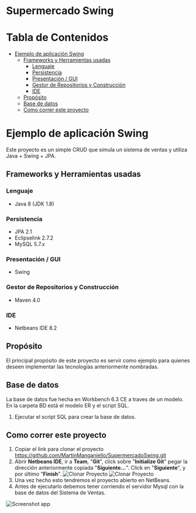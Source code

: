 # Supermercado Swing

Tabla de Contenidos
=================
   * [Ejemplo de aplicación Swing](#ejemplo-de-aplicaci%C3%B3n-swing)
      * [Frameworks y Herramientas usadas](#frameworks-y-herramientas-usadas)
         * [Lenguaje](#lenguaje)
         * [Persistencia](#persistencia)
         * [Presentación / GUI](#presentaci%C3%B3n--gui)
         * [Gestor de Repositorios y Construcción](#gestor-de-repositorios-y-construcci%C3%B3n)
         * [IDE](#ide)
      * [Propósito](#prop%C3%B3sito)
      * [Base de datos](#base-de-datos)
      * [Como correr este proyecto](#como-correr-este-proyecto)


# Ejemplo de aplicación Swing
Este proyecto es un simple CRUD que simula un sistema de ventas y utiliza Java + Swing + JPA.

## Frameworks y Herramientas usadas
### Lenguaje
* Java 8 (JDK 1.8)
### Persistencia
* JPA 2.1
* Eclipselink 2.7.2
* MySQL 5.7.x
### Presentación / GUI
* Swing
### Gestor de Repositorios y Construcción
* Maven 4.0
### IDE
* Netbeans IDE 8.2

## Propósito
El principal propósito de este proyecto es servir como ejemplo para quienes deseen implementar las tecnologías anteriormente nombradas.

## Base de datos
La base de datos fue hecha en Workbench 6.3 CE a traves de un modelo. En la carpeta BD está el modelo ER y el script SQL.
1. Ejecutar el script SQL para crear la base de datos.

## Como correr este proyecto
1. Copiar el link para clonar el proyecto https://github.com/MartinManganiello/SupermercadoSwing.git
2. Abrir **Netbeans IDE**, ir a **Team**, "**Git**", click sobre "**Initialize Git**" pegar la dirección anteriormente copiada "**Siguiente...**". Click en "**Siguiente**", y por último "**Finish**".
![Clonar Proyecto](how-to-configure/01-clone-project.png)
![Clonar Proyecto](how-to-configure/02-clone-project.png)
3. Una vez hecho esto tendremos el proyecto abierto en NetBeans.
4. Antes de ejecutarlo debemos tener corriendo el servidor Mysql con la base de datos del Sistema de Ventas.

![Screenshot app](how-to-configure/03-screenshot-app.png)
